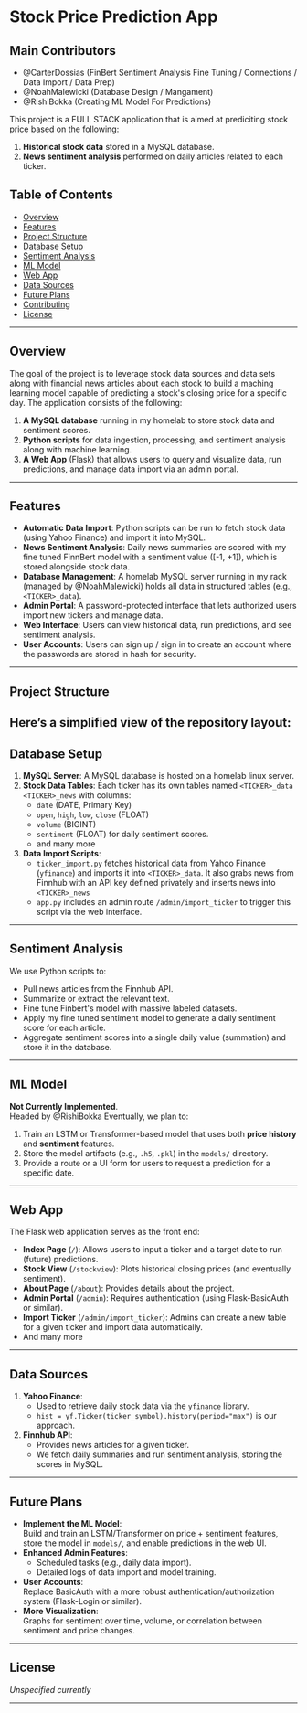 # Stock Price Prediction App

## Main Contributors
- @CarterDossias (FinBert Sentiment Analysis Fine Tuning / Connections / Data Import / Data Prep) 
- @NoahMalewicki (Database Design / Mangament) 
- @RishiBokka (Creating ML Model For Predictions)

This project is a FULL STACK application that is aimed at prediciting stock price based on the following:
1. **Historical stock data** stored in a MySQL database. 
2. **News sentiment analysis** performed on daily articles related to each ticker.

## Table of Contents
- [Overview](#overview)
- [Features](#features)
- [Project Structure](#project-structure)
- [Database Setup](#database-setup)
- [Sentiment Analysis](#sentiment-analysis)
- [ML Model](#ml-model)
- [Web App](#web-app)
- [Data Sources](#data-sources)
- [Future Plans](#future-plans)
- [Contributing](#contributing)
- [License](#license)

---

## Overview
The goal of the project is to leverage stock data sources and data sets along with financial news articles about each stock to build a maching learning model capable of predicting a stock's closing price for a specific day.
The application consists of the following:

1. **A MySQL database** running in my homelab to store stock data and sentiment scores.
2. **Python scripts** for data ingestion, processing, and sentiment analysis along with machine learning.
3. **A Web App** (Flask) that allows users to query and visualize data, run predictions, and manage data import via an admin portal.

---

## Features
- **Automatic Data Import**: Python scripts can be run to fetch stock data (using Yahoo Finance) and import it into MySQL.
- **News Sentiment Analysis**: Daily news summaries are scored with my fine tuned FinnBert model with a sentiment value \([-1, +1]\), which is stored alongside stock data.
- **Database Management**: A homelab MySQL server running in my rack (managed by @NoahMalewicki) holds all data in structured tables (e.g., `<TICKER>_data`).
- **Admin Portal**: A password-protected interface that lets authorized users import new tickers and manage data.
- **Web Interface**: Users can view historical data, run predictions, and see sentiment analysis.
- **User Accounts**: Users can sign up / sign in to create an account where the passwords are stored in hash for security.

---

## Project Structure
Here’s a simplified view of the repository layout:
---

## Database Setup
1. **MySQL Server**: A MySQL database is hosted on a homelab linux server.  
2. **Stock Data Tables**: Each ticker has its own tables named `<TICKER>_data` `<TICKER>_news` with columns:
   - `date` (DATE, Primary Key)
   - `open`, `high`, `low`, `close` (FLOAT)
   - `volume` (BIGINT)
   - `sentiment` (FLOAT) for daily sentiment scores.
   - and many more
3. **Data Import Scripts**: 
   - `ticker_import.py` fetches historical data from Yahoo Finance (`yfinance`) and imports it into `<TICKER>_data`. It also grabs news from Finnhub with an API key defined privately and inserts news into `<TICKER>_news`
   - `app.py` includes an admin route `/admin/import_ticker` to trigger this script via the web interface.

---

## Sentiment Analysis
We use Python scripts to:
- Pull news articles from the Finnhub API.
- Summarize or extract the relevant text.
- Fine tune Finbert's model with massive labeled datasets.
- Apply my fine tuned sentiment model to generate a daily sentiment score for each article.  
- Aggregate sentiment scores into a single daily value (summation) and store it in the database.

---

## ML Model
**Not Currently Implemented**.  
Headed by @RishiBokka
Eventually, we plan to:
1. Train an LSTM or Transformer-based model that uses both **price history** and **sentiment** features.
2. Store the model artifacts (e.g., `.h5`, `.pkl`) in the `models/` directory.
3. Provide a route or a UI form for users to request a prediction for a specific date.

---

## Web App
The Flask web application serves as the front end:
- **Index Page** (`/`): Allows users to input a ticker and a target date to run (future) predictions.
- **Stock View** (`/stockview`): Plots historical closing prices (and eventually sentiment).
- **About Page** (`/about`): Provides details about the project.
- **Admin Portal** (`/admin`): Requires authentication (using Flask-BasicAuth or similar). 
- **Import Ticker** (`/admin/import_ticker`): Admins can create a new table for a given ticker and import data automatically.
- And many more

---

## Data Sources
1. **Yahoo Finance**: 
   - Used to retrieve daily stock data via the `yfinance` library.  
   - `hist = yf.Ticker(ticker_symbol).history(period="max")` is our approach.
2. **Finnhub API**: 
   - Provides news articles for a given ticker.  
   - We fetch daily summaries and run sentiment analysis, storing the scores in MySQL.

---

## Future Plans
- **Implement the ML Model**:  
  Build and train an LSTM/Transformer on price + sentiment features, store the model in `models/`, and enable predictions in the web UI.
- **Enhanced Admin Features**:  
  - Scheduled tasks (e.g., daily data import).  
  - Detailed logs of data import and model training.
- **User Accounts**:  
  Replace BasicAuth with a more robust authentication/authorization system (Flask-Login or similar).
- **More Visualization**:  
  Graphs for sentiment over time, volume, or correlation between sentiment and price changes.

---

## License
*Unspecified currently*

---
